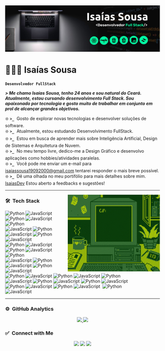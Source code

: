 ![Twitter Banner (1)](https://raw.githubusercontent.com/IsaiasSn7/Site-Meu-Portifolio/refs/heads/main/img/banner-twiter.jpg)

# 👨🏻‍💻 Isaías Sousa

**`Desenvolvedor FullStack`**

***> Me chamo Isaías Sousa, tenho 24 anos e sou natural do Ceará. Atualmente, estou cursando desenvolvimento Full Stack. Sou apaixonado por tecnologia e gosto muito de trabalhar em conjunto em prol de alcançar grandes objetivos.***

❇️ **`>_`** &nbsp;Gosto de explorar novas tecnologias e desenvolver soluções de software.\
❇️ **`>_`** &nbsp;Atualmente, estou estudando Desenvolvimento FullStack.\
❇️ **`>_`** &nbsp;Estou em busca de aprender mais sobre Inteligência Artificial, Design de Sistemas e Arquitetura de Nuvem.\
❇️ **`>_`** &nbsp;No meu tempo livre, dedico-me a Design Gráfico e desenvolvo aplicações como hobbies/atividades paralelas.\
❇️ **`>_`** &nbsp;Você pode me enviar um e-mail para isaiassousa19092000@gmail.com tentarei responder o mais breve possível.\
❇️ **`>_`** &nbsp;Dê uma olhada no meu portifólio para mais detalhes sobre mim. [IsaiasDev](https://site-meu-portifolio.vercel.app/) Estou aberto a feedbacks e sugestões!

---

<img alt="Night Coding" src="https://raw.githubusercontent.com/IsaiasSn7/Site-Meu-Portifolio/refs/heads/main/img/pc-gif.gif" align="right"/>

### 🛠 &nbsp;Tech Stack

![Python](https://img.shields.io/badge/-Python-000000?style=flat&logo=python&logoColor=00FFA3)
![JavaScript](https://img.shields.io/badge/-javascript-000000?style=flat&logo=javascript&logoColor=00FFA3)
![Python](https://img.shields.io/badge/-Python-000000?style=flat&logo=python&logoColor=00FFA3)
![JavaScript](https://img.shields.io/badge/-javascript-000000?style=flat&logo=javascript&logoColor=00FFA3)
![Python](https://img.shields.io/badge/-Python-000000?style=flat&logo=python&logoColor=00FFA3)\
![JavaScript](https://img.shields.io/badge/-javascript-000000?style=flat&logo=javascript&logoColor=00FFA3)
![Python](https://img.shields.io/badge/-Python-000000?style=flat&logo=python&logoColor=00FFA3)
![JavaScript](https://img.shields.io/badge/-javascript-000000?style=flat&logo=javascript&logoColor=00FFA3)
![Python](https://img.shields.io/badge/-Python-000000?style=flat&logo=python&logoColor=00FFA3)
![JavaScript](https://img.shields.io/badge/-javascript-000000?style=flat&logo=javascript&logoColor=00FFA3)\
![Python](https://img.shields.io/badge/-Python-000000?style=flat&logo=python&logoColor=00FFA3)
![JavaScript](https://img.shields.io/badge/-javascript-000000?style=flat&logo=javascript&logoColor=00FFA3)
![Python](https://img.shields.io/badge/-Python-000000?style=flat&logo=python&logoColor=00FFA3)
![JavaScript](https://img.shields.io/badge/-javascript-000000?style=flat&logo=javascript&logoColor=00FFA3)
![Python](https://img.shields.io/badge/-Python-000000?style=flat&logo=python&logoColor=00FFA3)\
![JavaScript](https://img.shields.io/badge/-javascript-000000?style=flat&logo=javascript&logoColor=00FFA3)
![Python](https://img.shields.io/badge/-Python-000000?style=flat&logo=python&logoColor=00FFA3)
![JavaScript](https://img.shields.io/badge/-javascript-000000?style=flat&logo=javascript&logoColor=00FFA3)
![Python](https://img.shields.io/badge/-Python-000000?style=flat&logo=python&logoColor=00FFA3)
![JavaScript](https://img.shields.io/badge/-javascript-000000?style=flat&logo=javascript&logoColor=00FFA3)\
![Python](https://img.shields.io/badge/-Python-000000?style=flat&logo=python&logoColor=00FFA3)
![JavaScript](https://img.shields.io/badge/-javascript-000000?style=flat&logo=javascript&logoColor=00FFA3)
![Python](https://img.shields.io/badge/-Python-000000?style=flat&logo=python&logoColor=00FFA3)
![JavaScript](https://img.shields.io/badge/-javascript-000000?style=flat&logo=javascript&logoColor=00FFA3)
![Python](https://img.shields.io/badge/-Python-000000?style=flat&logo=python&logoColor=00FFA3)\
![JavaScript](https://img.shields.io/badge/-javascript-000000?style=flat&logo=javascript&logoColor=00FFA3)
![Python](https://img.shields.io/badge/-Python-000000?style=flat&logo=python&logoColor=00FFA3)
![JavaScript](https://img.shields.io/badge/-javascript-000000?style=flat&logo=javascript&logoColor=00FFA3)
![Python](https://img.shields.io/badge/-Python-000000?style=flat&logo=python&logoColor=00FFA3)
![JavaScript](https://img.shields.io/badge/-javascript-000000?style=flat&logo=javascript&logoColor=00FFA3)\
![Python](https://img.shields.io/badge/-Python-000000?style=flat&logo=python&logoColor=00FFA3)
![JavaScript](https://img.shields.io/badge/-javascript-000000?style=flat&logo=javascript&logoColor=00FFA3)
![Python](https://img.shields.io/badge/-Python-000000?style=flat&logo=python&logoColor=00FFA3)
![JavaScript](https://img.shields.io/badge/-javascript-000000?style=flat&logo=javascript&logoColor=00FFA3)&nbsp;
![Python](https://img.shields.io/badge/-Python-000000?style=flat&logo=python&logoColor=00FFA3)\
![JavaScript](https://img.shields.io/badge/-javascript-000000?style=flat&logo=javascript&logoColor=00FFA3)

---


### ⚙️ &nbsp;GitHub Analytics

<p align="center">
<a href="https://github.com/IsaiasSn7">
  <img height="170em" src="https://github-readme-stats-eight-theta.vercel.app/api?username=IsaiasSn7&show_icons=true&theme=chartreuse-dark&include_all_commits=true&count_private=true"/>
  <img height="170em" src="https://github-readme-stats-eight-theta.vercel.app/api/top-langs/?username=IsaiasSn7&layout=compact&langs_count=8&theme=chartreuse-dark"/>
</a>
</p>

### ✅ &nbsp;Connect with Me

<p align="center">
<a href="https://www.adityavsingh.com"><img src="https://img.shields.io/badge/Instagram-%23E4405F.svg?style=for-the-badge&logo=Instagram&logoColor=white"/></a>
<a href="https://linkedin.com/in/AVS1508"><img src="https://img.shields.io/badge/linkedin-%230077B5.svg?style=for-the-badge&logo=linkedin&logoColor=white"/></a>
<a href="mailto:avsingh@umass.edu"><img src="https://img.shields.io/badge/YouTube-%23FF0000.svg?style=for-the-badge&logo=YouTube&logoColor=white"/></a>
</p>
